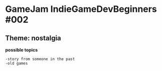 # GameJam IndieGameDevBeginners #002
## Theme: nostalgia
**possible topics**
```
-story from someone in the past
-old games
```